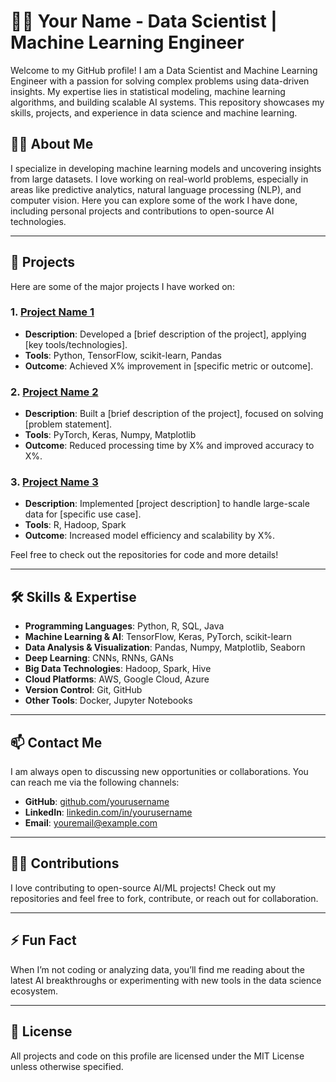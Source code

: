# 👨‍💻 Your Name - Data Scientist | Machine Learning Engineer

Welcome to my GitHub profile! I am a Data Scientist and Machine Learning Engineer with a passion for solving complex problems using data-driven insights. My expertise lies in statistical modeling, machine learning algorithms, and building scalable AI systems. This repository showcases my skills, projects, and experience in data science and machine learning.

## 🧑‍💻 About Me

I specialize in developing machine learning models and uncovering insights from large datasets. I love working on real-world problems, especially in areas like predictive analytics, natural language processing (NLP), and computer vision. Here you can explore some of the work I have done, including personal projects and contributions to open-source AI technologies.

---

## 🚀 Projects

Here are some of the major projects I have worked on:

### 1. [Project Name 1](https://github.com/yourusername/project1)
- **Description**: Developed a [brief description of the project], applying [key tools/technologies].
- **Tools**: Python, TensorFlow, scikit-learn, Pandas
- **Outcome**: Achieved X% improvement in [specific metric or outcome].

### 2. [Project Name 2](https://github.com/yourusername/project2)
- **Description**: Built a [brief description of the project], focused on solving [problem statement].
- **Tools**: PyTorch, Keras, Numpy, Matplotlib
- **Outcome**: Reduced processing time by X% and improved accuracy to X%.

### 3. [Project Name 3](https://github.com/yourusername/project3)
- **Description**: Implemented [project description] to handle large-scale data for [specific use case].
- **Tools**: R, Hadoop, Spark
- **Outcome**: Increased model efficiency and scalability by X%.

Feel free to check out the repositories for code and more details!

---

## 🛠️ Skills & Expertise

- **Programming Languages**: Python, R, SQL, Java
- **Machine Learning & AI**: TensorFlow, Keras, PyTorch, scikit-learn
- **Data Analysis & Visualization**: Pandas, Numpy, Matplotlib, Seaborn
- **Deep Learning**: CNNs, RNNs, GANs
- **Big Data Technologies**: Hadoop, Spark, Hive
- **Cloud Platforms**: AWS, Google Cloud, Azure
- **Version Control**: Git, GitHub
- **Other Tools**: Docker, Jupyter Notebooks

---

## 📫 Contact Me

I am always open to discussing new opportunities or collaborations. You can reach me via the following channels:

- **GitHub**: [github.com/yourusername](https://github.com/yourusername)
- **LinkedIn**: [linkedin.com/in/yourusername](https://linkedin.com/in/yourusername)
- **Email**: [youremail@example.com](mailto:youremail@example.com)

---

## 👨‍💻 Contributions

I love contributing to open-source AI/ML projects! Check out my repositories and feel free to fork, contribute, or reach out for collaboration.

---

## ⚡ Fun Fact

When I’m not coding or analyzing data, you’ll find me reading about the latest AI breakthroughs or experimenting with new tools in the data science ecosystem.

---

## 📜 License

All projects and code on this profile are licensed under the MIT License unless otherwise specified.

